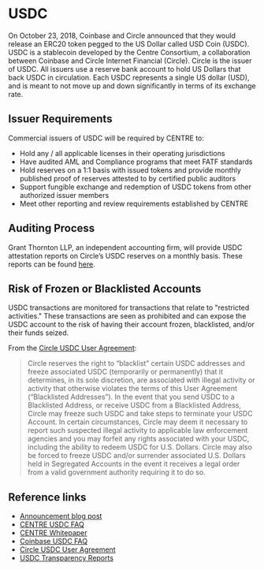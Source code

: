 # USDC

On October 23, 2018, Coinbase and Circle announced that they would release an ERC20 token pegged to the US Dollar called USD Coin (USDC). USDC is a stablecoin developed by the Centre Consortium, a collaboration between Coinbase and Circle Internet Financial (Circle). Circle is the issuer of USDC. All issuers use a reserve bank account to hold US Dollars that back USDC in circulation. Each USDC represents a single US dollar (USD), and is meant to not move up and down significantly in terms of its exchange rate. 

## Issuer Requirements
Commercial issuers of USDC will be required by CENTRE to:

* Hold any / all applicable licenses in their operating jurisdictions
* Have audited AML and Compliance programs that meet FATF standards
* Hold reserves on a 1:1 basis with issued tokens and provide monthly published proof of reserves attested to by certified public auditors
* Support fungible exchange and redemption of USDC tokens from other authorized issuer members
* Meet other reporting and review requirements established by CENTRE


## Auditing Process
Grant Thornton LLP, an independent accounting firm, will provide USDC attestation reports on Circle’s USDC reserves on a monthly basis. These reports can be found [here](https://www.centre.io/usdc-transparency).


## Risk of Frozen or Blacklisted Accounts
USDC transactions are monitored for transactions that relate to "restricted activities." These transactions are seen as prohibited and can expose the USDC account to the risk of having their account frozen, blacklisted, and/or their funds seized.

From the [Circle USDC User Agreement](https://support.usdc.circle.com/hc/en-us/articles/360001233386-Circle-USDC-User-Agreement):
> Circle reserves the right to “blacklist” certain USDC addresses and freeze associated USDC (temporarily or permanently) that it determines, in its sole discretion, are associated with illegal activity or activity that otherwise violates the terms of this User Agreement (“Blacklisted Addresses”).  In the event that you send USDC to a Blacklisted Address, or receive USDC from a Blacklisted Address, Circle may freeze such USDC and take steps to terminate your USDC Account.  In certain circumstances, Circle may deem it necessary to report such suspected illegal activity to applicable law enforcement agencies and you may forfeit any rights associated with your USDC, including the ability to redeem USDC for U.S. Dollars.  Circle may also be forced to freeze USDC and/or surrender associated U.S. Dollars held in Segregated Accounts in the event it receives a legal order from a valid government authority requiring it to do so.


## Reference links
* [Announcement blog post](https://blog.coinbase.com/coinbase-and-circle-announce-the-launch-of-usdc-a-digital-dollar-2cd6548d237)
* [CENTRE USDC FAQ](https://www.centre.io/usdc-faq)
* [CENTRE Whitepaper](https://www.centre.io/pdfs/centre-whitepaper.pdf)
* [Coinbase USDC FAQ](https://support.coinbase.com/customer/en/portal/articles/2958465-usd-coin-usdc-faq)
* [Circle USDC User Agreement](https://support.usdc.circle.com/hc/en-us/articles/360001233386-Circle-USDC-User-Agreement)
* [USDC Transparency Reports](https://www.centre.io/usdc-transparency)

